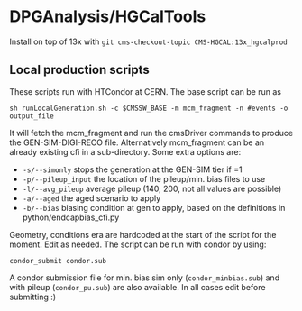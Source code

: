 # DPGAnalysis/HGCalTools

Install on top of 13x with `git cms-checkout-topic CMS-HGCAL:13x_hgcalprod`

## Local production scripts

These scripts run with HTCondor at CERN. The base script can be run as

```
sh runLocalGeneration.sh -c $CMSSW_BASE -m mcm_fragment -n #events -o output_file
```

It will fetch the mcm_fragment and run the cmsDriver commands to produce the GEN-SIM-DIGI-RECO file.
Alternatively mcm_fragment can be an already existing cfi in a sub-directory.
Some extra options are:

* `-s/--simonly` stops the generation at the GEN-SIM tier if =1
* `-p/--pileup_input` the location of the pileup/min. bias files to use
* `-l/--avg_pileup` average pileup (140, 200, not all values are possible)
* `-a/--aged` the aged scenario to apply
* `-b/--bias` biasing condition at gen to apply, based on the definitions in python/endcapbias_cfi.py

Geometry, conditions era are hardcoded at the start of the script for the moment. Edit as needed.
The script can be run with condor by using:

```
condor_submit condor.sub
```

A condor submission file for min. bias sim only (`condor_minbias.sub`) and with pileup (`condor_pu.sub`) are also available.
In all cases edit before submitting :)
